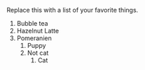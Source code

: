 Replace this with a list of your favorite things.

1. Bubble tea
1. Hazelnut Latte
1. Pomeranien 
    1. Puppy
    1. Not cat
        1. Cat 
